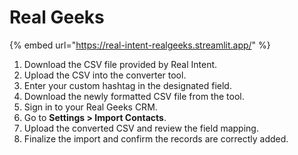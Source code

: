 # Real Geeks

{% embed url="https://real-intent-realgeeks.streamlit.app/" %}

1. Download the CSV file provided by Real Intent.
2. Upload the CSV into the converter tool.
3. Enter your custom hashtag in the designated field.
4. Download the newly formatted CSV file from the tool.
5. Sign in to your Real Geeks CRM.
6. Go to **Settings > Import Contacts**.
7. Upload the converted CSV and review the field mapping.
8. Finalize the import and confirm the records are correctly added.
